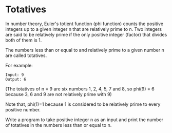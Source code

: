 # Totatives

In number theory, Euler's totient function (phi function) counts the positive integers up to a given integer n that are relatively prime to n. Two integers are said to be relatively prime if the only positive integer (factor) that divides both of them is 1.

The numbers less than or equal to and relatively prime to a given number n are called totatives.

For example:
```
Input: 9
Output: 6
```
(The totatives of n = 9 are six numbers 1, 2, 4, 5, 7 and 8, so phi(9) = 6 because 3, 6 and 9 are not relatively prime with 9)

Note that, phi(1)=1 because 1 is considered to be relatively prime to every positive number.

Write a program to take positive integer n as an input and print the number of totatives in the numbers less than or equal to n.
